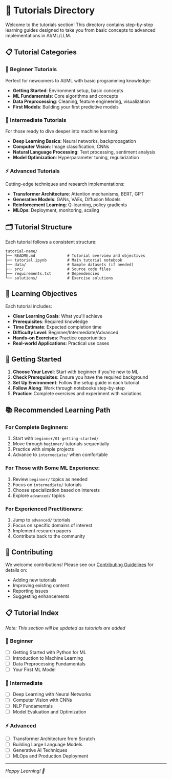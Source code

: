 # 📖 Tutorials Directory

Welcome to the tutorials section! This directory contains step-by-step learning guides designed to take you from basic concepts to advanced implementations in AI/ML/LLM.

## 📋 Tutorial Categories

### 🔰 Beginner Tutorials
Perfect for newcomers to AI/ML with basic programming knowledge:
- **Getting Started**: Environment setup, basic concepts
- **ML Fundamentals**: Core algorithms and concepts
- **Data Preprocessing**: Cleaning, feature engineering, visualization
- **First Models**: Building your first predictive models

### 🚀 Intermediate Tutorials
For those ready to dive deeper into machine learning:
- **Deep Learning Basics**: Neural networks, backpropagation
- **Computer Vision**: Image classification, CNNs
- **Natural Language Processing**: Text processing, sentiment analysis
- **Model Optimization**: Hyperparameter tuning, regularization

### ⚡ Advanced Tutorials
Cutting-edge techniques and research implementations:
- **Transformer Architecture**: Attention mechanisms, BERT, GPT
- **Generative Models**: GANs, VAEs, Diffusion Models
- **Reinforcement Learning**: Q-learning, policy gradients
- **MLOps**: Deployment, monitoring, scaling

## 🗂️ Tutorial Structure

Each tutorial follows a consistent structure:
```
tutorial-name/
├── README.md              # Tutorial overview and objectives
├── tutorial.ipynb         # Main tutorial notebook
├── data/                  # Sample datasets (if needed)
├── src/                   # Source code files
├── requirements.txt       # Dependencies
└── solutions/             # Exercise solutions
```

## 🎯 Learning Objectives

Each tutorial includes:
- **Clear Learning Goals**: What you'll achieve
- **Prerequisites**: Required knowledge
- **Time Estimate**: Expected completion time
- **Difficulty Level**: Beginner/Intermediate/Advanced
- **Hands-on Exercises**: Practice opportunities
- **Real-world Applications**: Practical use cases

## 🚀 Getting Started

1. **Choose Your Level**: Start with beginner if you're new to ML
2. **Check Prerequisites**: Ensure you have the required background
3. **Set Up Environment**: Follow the setup guide in each tutorial
4. **Follow Along**: Work through notebooks step-by-step
5. **Practice**: Complete exercises and experiment with variations

## 📚 Recommended Learning Path

### For Complete Beginners:
1. Start with `beginner/01-getting-started/`
2. Move through `beginner/` tutorials sequentially
3. Practice with simple projects
4. Advance to `intermediate/` when comfortable

### For Those with Some ML Experience:
1. Review `beginner/` topics as needed
2. Focus on `intermediate/` tutorials
3. Choose specialization based on interests
4. Explore `advanced/` topics

### For Experienced Practitioners:
1. Jump to `advanced/` tutorials
2. Focus on specific domains of interest
3. Implement research papers
4. Contribute back to the community

## 🤝 Contributing

We welcome contributions! Please see our [Contributing Guidelines](../CONTRIBUTING.md) for details on:
- Adding new tutorials
- Improving existing content
- Reporting issues
- Suggesting enhancements

## 📋 Tutorial Index

*Note: This section will be updated as tutorials are added*

### 🔰 Beginner
- [ ] Getting Started with Python for ML
- [ ] Introduction to Machine Learning
- [ ] Data Preprocessing Fundamentals
- [ ] Your First ML Model

### 🚀 Intermediate
- [ ] Deep Learning with Neural Networks
- [ ] Computer Vision with CNNs
- [ ] NLP Fundamentals
- [ ] Model Evaluation and Optimization

### ⚡ Advanced
- [ ] Transformer Architecture from Scratch
- [ ] Building Large Language Models
- [ ] Generative AI Techniques
- [ ] MLOps and Production Deployment

---

*Happy Learning! 🚀*